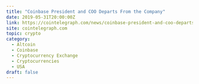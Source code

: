 ```yaml
---
title: "Coinbase President and COO Departs From the Company"
date: 2019-05-31T20:00:00Z
link: https://cointelegraph.com/news/coinbase-president-and-coo-departs-from-the-company?utm_medium=RSS&utm_source=hune
site: cointelegraph.com
topic: crypto
category:
  - Altcoin
  - Coinbase
  - Cryptocurrency Exchange
  - Cryptocurrencies
  - USA
draft: false
---
```

